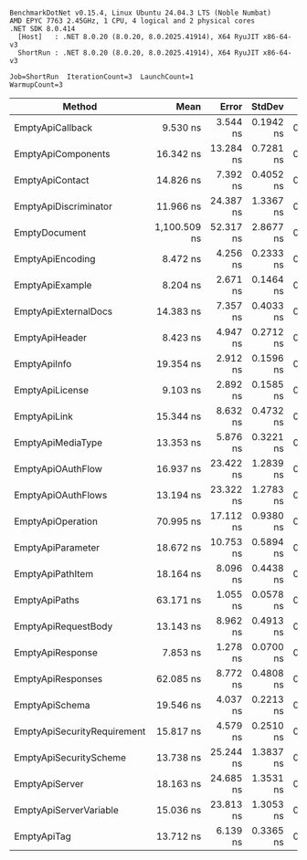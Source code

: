 ```

BenchmarkDotNet v0.15.4, Linux Ubuntu 24.04.3 LTS (Noble Numbat)
AMD EPYC 7763 2.45GHz, 1 CPU, 4 logical and 2 physical cores
.NET SDK 8.0.414
  [Host]   : .NET 8.0.20 (8.0.20, 8.0.2025.41914), X64 RyuJIT x86-64-v3
  ShortRun : .NET 8.0.20 (8.0.20, 8.0.2025.41914), X64 RyuJIT x86-64-v3

Job=ShortRun  IterationCount=3  LaunchCount=1  
WarmupCount=3  

```
| Method                      | Mean         | Error     | StdDev    | Gen0   | Allocated |
|---------------------------- |-------------:|----------:|----------:|-------:|----------:|
| EmptyApiCallback            |     9.530 ns |  3.544 ns | 0.1942 ns | 0.0019 |      32 B |
| EmptyApiComponents          |    16.342 ns | 13.284 ns | 0.7281 ns | 0.0062 |     104 B |
| EmptyApiContact             |    14.826 ns |  7.392 ns | 0.4052 ns | 0.0029 |      48 B |
| EmptyApiDiscriminator       |    11.966 ns | 24.387 ns | 1.3367 ns | 0.0024 |      40 B |
| EmptyDocument               | 1,100.509 ns | 52.317 ns | 2.8677 ns | 0.0668 |    1136 B |
| EmptyApiEncoding            |     8.472 ns |  4.256 ns | 0.2333 ns | 0.0033 |      56 B |
| EmptyApiExample             |     8.204 ns |  2.671 ns | 0.1464 ns | 0.0033 |      56 B |
| EmptyApiExternalDocs        |    14.383 ns |  7.357 ns | 0.4033 ns | 0.0024 |      40 B |
| EmptyApiHeader              |     8.423 ns |  4.947 ns | 0.2712 ns | 0.0048 |      80 B |
| EmptyApiInfo                |    19.354 ns |  2.912 ns | 0.1596 ns | 0.0048 |      80 B |
| EmptyApiLicense             |     9.103 ns |  2.892 ns | 0.1585 ns | 0.0029 |      48 B |
| EmptyApiLink                |    15.344 ns |  8.632 ns | 0.4732 ns | 0.0043 |      72 B |
| EmptyApiMediaType           |    13.353 ns |  5.876 ns | 0.3221 ns | 0.0033 |      56 B |
| EmptyApiOAuthFlow           |    16.937 ns | 23.422 ns | 1.2839 ns | 0.0033 |      56 B |
| EmptyApiOAuthFlows          |    13.194 ns | 23.322 ns | 1.2783 ns | 0.0033 |      56 B |
| EmptyApiOperation           |    70.995 ns | 17.112 ns | 0.9380 ns | 0.0224 |     376 B |
| EmptyApiParameter           |    18.672 ns | 10.753 ns | 0.5894 ns | 0.0057 |      96 B |
| EmptyApiPathItem            |    18.164 ns |  8.096 ns | 0.4438 ns | 0.0038 |      64 B |
| EmptyApiPaths               |    63.171 ns |  1.055 ns | 0.0578 ns | 0.0148 |     248 B |
| EmptyApiRequestBody         |    13.143 ns |  8.962 ns | 0.4913 ns | 0.0029 |      48 B |
| EmptyApiResponse            |     7.853 ns |  1.278 ns | 0.0700 ns | 0.0038 |      64 B |
| EmptyApiResponses           |    62.085 ns |  8.772 ns | 0.4808 ns | 0.0148 |     248 B |
| EmptyApiSchema              |    19.546 ns |  4.037 ns | 0.2213 ns | 0.0244 |     408 B |
| EmptyApiSecurityRequirement |    15.817 ns |  4.579 ns | 0.2510 ns | 0.0062 |     104 B |
| EmptyApiSecurityScheme      |    13.738 ns | 25.244 ns | 1.3837 ns | 0.0052 |      88 B |
| EmptyApiServer              |    18.163 ns | 24.685 ns | 1.3531 ns | 0.0033 |      56 B |
| EmptyApiServerVariable      |    15.036 ns | 23.813 ns | 1.3053 ns | 0.0029 |      48 B |
| EmptyApiTag                 |    13.712 ns |  6.139 ns | 0.3365 ns | 0.0029 |      48 B |
